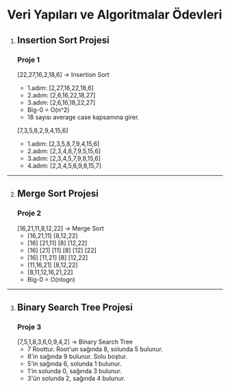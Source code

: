# Veri Yapıları ve Algoritmalar Ödevleri

1. ## Insertion Sort Projesi
    ### Proje 1
    [22,27,16,2,18,6] -> Insertion Sort
    - 1.adım: [2,27,16,22,18,6]
    - 2.adım: [2,6,16,22,18,27]
    - 3.adım: [2,6,16,18,22,27]
    - Big-0 = O(n^2)
    - 18 sayısı average case kapsamına girer.

    [7,3,5,8,2,9,4,15,6]
    - 1.adım: [2,3,5,8,7,9,4,15,6]
    - 2.adım: [2,3,4,8,7,9,5,15,6]
    - 3.adım: [2,3,4,5,7,9,8,15,6]
    - 4.adım: [2,3,4,5,6,9,8,15,7]
---
2. ## Merge Sort Projesi
    ### Proje 2
    [16,21,11,8,12,22] -> Merge Sort
    - [16,21,11]   [8,12,22]
    - [16] [21,11] [8] [12,22]
    - [16] [21] [11] [8] [12] [22]
    - [16] [11,21]   [8] [12,22]
    - [11,16,21]   [8,12,22]
    - [8,11,12,16,21,22]
    - Big-0 = O(nlogn)
---
3. ## Binary Search Tree Projesi
    ### Proje 3
    [7,5,1,8,3,6,0,9,4,2] -> Binary Search Tree
    - 7 Roottur. Root'un sağında 8, solunda 5 bulunur.
    - 8'in sağında 9 bulunur. Solu boştur.
    - 5'in sağında 6, solunda 1 bulunur.
    - 1'in solunda 0, sağında 3 bulunur.
    - 3'ün solunda 2, sağında 4 bulunur.